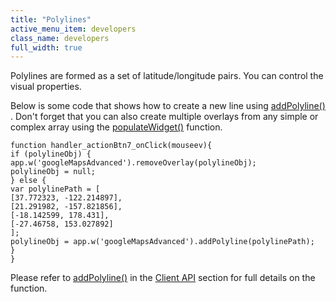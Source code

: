 ```yaml
---
title: "Polylines"
active_menu_item: developers
class_name: developers
full_width: true
---
```



Polylines are formed as a set of latitude/longitude pairs. You can control the visual properties.

Below is some code that shows how to create a new line using [addPolyline()](../../../../scripting-apis/client-api/widget-object-functions/advanced-maps/addpolyline.htm) . Don't forget that you can also create multiple overlays from any simple or complex array using the [populateWidget()](../using-populatewidget.htm) function.

    function handler_actionBtn7_onClick(mouseev){
    if (polylineObj) {
    app.w('googleMapsAdvanced').removeOverlay(polylineObj);
    polylineObj = null;
    } else {
    var polylinePath = [
    [37.772323, -122.214897],
    [21.291982, -157.821856],
    [-18.142599, 178.431],
    [-27.46758, 153.027892]
    ];
    polylineObj = app.w('googleMapsAdvanced').addPolyline(polylinePath);
    }
    }
   

Please refer to [addPolyline()](../../../../scripting-apis/client-api/widget-object-functions/advanced-maps/addpolyline.htm) in the [Client API](../../../../scripting-apis/client-api/index.htm) section for full details on the function.

